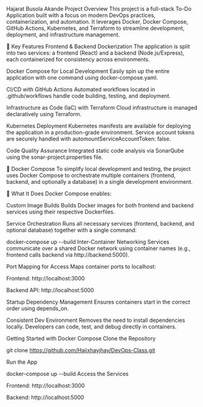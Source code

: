 Hajarat Busola Akande
Project Overview
This project is a full-stack To-Do Application built with a focus on modern DevOps practices, containerization, and automation. It leverages Docker, Docker Compose, GitHub Actions, Kubernetes, and Terraform to streamline development, deployment, and infrastructure management.

🚀 Key Features
Frontend & Backend Dockerization
The application is split into two services: a frontend (React) and a backend (Node.js/Express), each containerized for consistency across environments.

Docker Compose for Local Development
Easily spin up the entire application with one command using docker-compose.yaml.

CI/CD with GitHub Actions
Automated workflows located in .github/workflows handle code building, testing, and deployment.

Infrastructure as Code (IaC) with Terraform
Cloud infrastructure is managed declaratively using Terraform.

Kubernetes Deployment
Kubernetes manifests are available for deploying the application in a production-grade environment. Service account tokens are securely handled with automountServiceAccountToken: false.

Code Quality Assurance
Integrated static code analysis via SonarQube using the sonar-project.properties file.

🐳 Docker Compose
To simplify local development and testing, the project uses Docker Compose to orchestrate multiple containers (frontend, backend, and optionally a database) in a single development environment.

🔧 What It Does
Docker Compose enables:

Custom Image Builds
Builds Docker images for both frontend and backend services using their respective Dockerfiles.

Service Orchestration
Runs all necessary services (frontend, backend, and optional database) together with a single command:

docker-compose up --build
Inter-Container Networking
Services communicate over a shared Docker network using container names (e.g., frontend calls backend via http://backend:5000).

Port Mapping for Access
Maps container ports to localhost:

Frontend: http://localhost:3000

Backend API: http://localhost:5000

Startup Dependency Management
Ensures containers start in the correct order using depends_on.

Consistent Dev Environment
Removes the need to install dependencies locally. Developers can code, test, and debug directly in containers.

 Getting Started with Docker Compose
Clone the Repository

git clone https://github.com/Hajixhayjhay/DevOps-Class.git

Run the App

docker-compose up --build
Access the Services

Frontend: http://localhost:3000

Backend: http://localhost:5000

